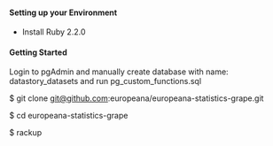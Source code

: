#### Setting up your Environment

* Install Ruby 2.2.0

#### Getting Started

Login to pgAdmin and manually create database with name: datastory_datasets and run pg_custom_functions.sql

$ git clone git@github.com:europeana/europeana-statistics-grape.git

$ cd europeana-statistics-grape

$ rackup
